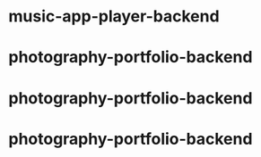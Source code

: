 # music-app-player-backend
# photography-portfolio-backend
# photography-portfolio-backend
# photography-portfolio-backend
